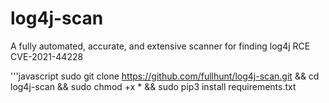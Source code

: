 # log4j-scan
A fully automated, accurate, and extensive scanner for finding log4j RCE CVE-2021-44228



'''javascript
sudo git clone https://github.com/fullhunt/log4j-scan.git && cd log4j-scan && sudo chmod +x * && sudo pip3 install requirements.txt
```
